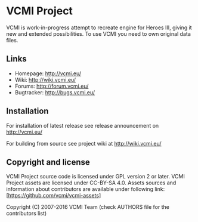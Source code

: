 # VCMI Project
VCMI is work-in-progress attempt to recreate engine for Heroes III, giving it new and extended possibilities. To use VCMI you need to own original data files.

## Links

 * Homepage:   http://vcmi.eu/
 * Wiki:       http://wiki.vcmi.eu/
 * Forums:     http://forum.vcmi.eu/
 * Bugtracker: http://bugs.vcmi.eu/

## Installation
For installation of latest release see release announcement on http://vcmi.eu/

For building from source see project wiki at http://wiki.vcmi.eu/

## Copyright and license

VCMI Project source code is licensed under GPL version 2 or later.
VCMI Project assets are licensed under CC-BY-SA 4.0. Assets sources and information about contributors are available under following link: [https://github.com/vcmi/vcmi-assets]

Copyright (C) 2007-2016  VCMI Team (check AUTHORS file for the contributors list)
